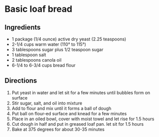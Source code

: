 # Basic loaf bread

## Ingredients

* 1 package (1/4 ounce) active dry yeast (2.25 teaspoons)
* 2-1/4 cups warm water (110° to 115°)
* 3 tablespoons sugar plus 1/2 teaspoon sugar
* 1 tablespoon salt
* 2 tablespoons canola oil
* 6-1/4 to 6-3/4 cups bread flour

## Directions

1. Put yeast in water and let sit for a few minutes until bubbles form on surface
1. Stir sugar, salt, and oil into mixture
1. Add to flour and mix until it forms a ball of dough
1. Put ball on flour-ed surface and knead for a few minutes
1. Place in an oiled bowl, cover with moist towel and let rise for 1.5 hours
1. Cut dough in half and put in greased loaf pan.  let sit for 1.5 hours
1. Bake at 375 degrees for about 30-35 minutes
